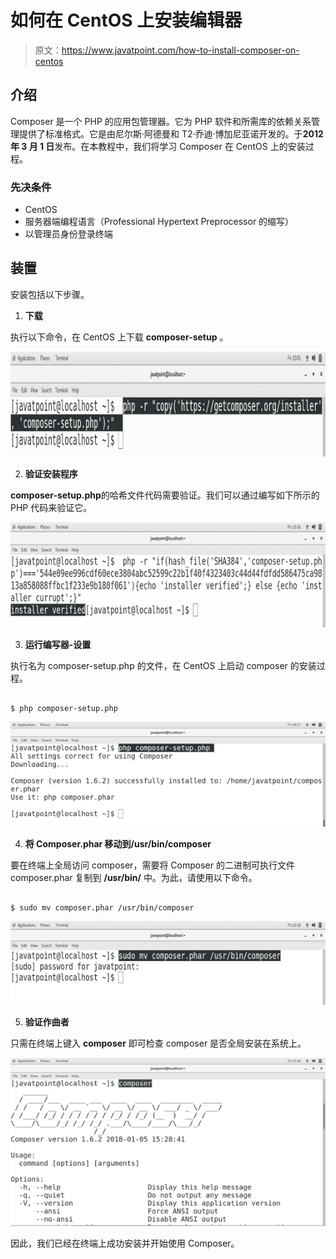 # 如何在 CentOS 上安装编辑器

> 原文：<https://www.javatpoint.com/how-to-install-composer-on-centos>

## 介绍

Composer 是一个 PHP 的应用包管理器。它为 PHP 软件和所需库的依赖关系管理提供了标准格式。它是由尼尔斯·阿德曼和 T2·乔迪·博加尼亚诺开发的。于**2012 年 3 月 1 日**发布。在本教程中，我们将学习 Composer 在 CentOS 上的安装过程。

### 先决条件

*   CentOS
*   服务器端编程语言（Professional Hypertext Preprocessor 的缩写）
*   以管理员身份登录终端

## 装置

安装包括以下步骤。

1) **下载**

执行以下命令，在 CentOS 上下载 **composer-setup** 。

![CentOS How to Install Composer on CentOS 1](img/86dd47c12d0f1051d4603400ee0309ee.png)

2) **验证安装程序**

**composer-setup.php**的哈希文件代码需要验证。我们可以通过编写如下所示的 PHP 代码来验证它。

![CentOS How to Install Composer on CentOS 2](img/8241bb3d0dff84d60d3c7ed29cc949e3.png)

3) **运行编写器-设置**

执行名为 composer-setup.php 的文件，在 CentOS 上启动 composer 的安装过程。

```

$ php composer-setup.php

```

![CentOS How to Install Composer on CentOS 3](img/706b6bd268b6cddeb5efed7a62315621.png)

4) **将 Composer.phar 移动到/usr/bin/composer**

要在终端上全局访问 composer，需要将 Composer 的二进制可执行文件 composer.phar 复制到 **/usr/bin/** 中。为此，请使用以下命令。

```

$ sudo mv composer.phar /usr/bin/composer 

```

![CentOS How to Install Composer on CentOS 4](img/048f7a82ff170e7a5ff7eff18271db27.png)

5) **验证作曲者**

只需在终端上键入 **composer** 即可检查 composer 是否全局安装在系统上。

![CentOS How to Install Composer on CentOS 5](img/19df2b661a2edc282f73eff879b0032d.png)

因此，我们已经在终端上成功安装并开始使用 Composer。
